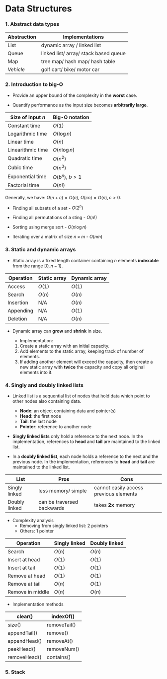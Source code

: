 # Data Structures



### 1. Abstract data types

| Abstraction | Implementations                       |
| ----------- | ------------------------------------- |
| List        | dynamic array / linked list           |
| Queue       | linked list/ array/ stack based queue |
| Map         | tree map/ hash map/ hash table        |
| *Vehicle*   | golf cart/ bike/ motor car            |



### 2. Introduction to big-O

- Provide an upper bound of the complexity in the **worst** case.

- Quantify performance as the input size becomes **arbitrarily large**.

| **Size of input $n$** | **Big-O notation** |
| --------------------- | ------------------ |
| Constant time         | $O(1)$             |
| Logarithmic time      | $O(\log n)$        |
| Linear time           | $O(n)$             |
| Linearithmic time     | $O(n\log n)$       |
| Quadratic time        | $O(n^2)$           |
| Cubic time            | $O(n^3)$           |
| Exponential time      | $O(b^n)$, $b>1$    |
| Factorial time        | $O(n!)$            |



Generally, we have: $O(n+c) = O(n)$, $O(cn)=O(n), c >0$.

- Finding all subsets of a set - $O(2^n)$
- Finding all permutations of a sting - $O(n!)$

- Sorting using merge sort - $O(n\log n)$

- Iterating over a matrix of size $n \times m$ - $O(nm)$



### 3. Static and dynamic arrays

- Static array is a fixed length container containing $n$ elements **indexable** from the range $[0, n-1]$.

[^indexable]: Each slot and index in the array can be referenced with a number.

| **Operation** | **Static array** | **Dynamic array** |
| ------------- | ---------------- | ----------------- |
| Access        | $O(1)$           | $O(1)$            |
| Search        | $O(n)$           | $O(n)$            |
| Insertion     | N/A              | $O(n)$            |
| Appending     | N/A              | $O(1)$            |
| Deletion      | N/A              | $O(n)$            |



- Dynamic array can **grow** and **shrink** in size.

  - Implementation:

  1. Create a static array with an initial capacity.
  2. Add elements to the static array, keeping track of number of elements.
  3. If adding another element will exceed the capacity, then create a new static array with **twice** the capacity and copy all original elements into it.



### 4. Singly and doubly linked lists

- Linked list is a sequential list of nodes that hold data which point to other nodes also containing data.
  - **Node**: an object containing data and pointer(s)
  - **Head**: the first node
  - **Tail**: the last node
  - **Pointer**: reference to another node

- **Singly linked lists** only hold a reference to the next node. In the implementation, references to **head** and **tail** are maintained to the linked list.

- In a **doubly linked list**, each node holds a reference to the next and the previous node. In the implementation, references to **head** and **tail** are maintained to the linked list.

| **List**      | **Pros**                   | **Cons**                               |
| ------------- | -------------------------- | -------------------------------------- |
| Singly linked | less memory/ simple        | cannot easily access previous elements |
| Doubly linked | can be traversed backwards | takes **2x** memory                    |



- Complexity analysis
  - Removing from singly linked list: 2 pointers
  - Others: 1 pointer

| **Operation**    | **Singly linked** | **Doubly linked** |
| ---------------- | ----------------- | ----------------- |
| Search           | $O(n)$            | $O(n)$            |
| Insert at head   | $O(1)$            | $O(1)$            |
| Insert at tail   | $O(1)$            | $O(1)$            |
| Remove at head   | $O(1)$            | $O(1)$            |
| Remove at tail   | $O(n)$            | $O(1)$            |
| Remove in middle | $O(n)$            | $O(n)$            |



- Implementation methods

| clear()      | indexOf()    |
| ------------ | ------------ |
| size()       | removeTail() |
| appendTail() | remove()     |
| appendHead() | removeAt()   |
| peekHead()   | removeNum()  |
| removeHead() | contains()   |



### 5. Stack

